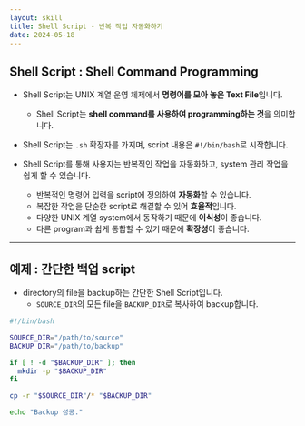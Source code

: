 ```yaml
---
layout: skill
title: Shell Script - 반복 작업 자동화하기
date: 2024-05-18
---
```



## Shell Script : Shell Command Programming

- Shell Script는 UNIX 계열 운영 체제에서 **명령어를 모아 놓은 Text File**입니다.
    - Shell Script는 **shell command를 사용하여 programming하는 것**을 의미합니다.

- Shell Script는 `.sh` 확장자를 가지며, script 내용은 `#!/bin/bash`로 시작합니다.

- Shell Script를 통해 사용자는 반복적인 작업을 자동화하고, system 관리 작업을 쉽게 할 수 있습니다.
    - 반복적인 명령어 입력을 script에 정의하여 **자동화**할 수 있습니다.
    - 복잡한 작업을 단순한 script로 해결할 수 있어 **효율적**입니다.
    - 다양한 UNIX 계열 system에서 동작하기 때문에 **이식성**이 좋습니다.
    - 다른 program과 쉽게 통합할 수 있기 때문에 **확장성**이 좋습니다.


---


## 예제 : 간단한 백업 script

- directory의 file을 backup하는 간단한 Shell Script입니다.
    - `SOURCE_DIR`의 모든 file을 `BACKUP_DIR`로 복사하여 backup합니다.

```sh
#!/bin/bash

SOURCE_DIR="/path/to/source"
BACKUP_DIR="/path/to/backup"

if [ ! -d "$BACKUP_DIR" ]; then
  mkdir -p "$BACKUP_DIR"
fi

cp -r "$SOURCE_DIR"/* "$BACKUP_DIR"

echo "Backup 성공."
```
